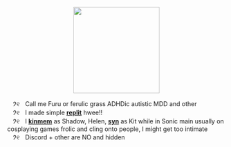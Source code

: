 <p align="center">
<img src="https://media.discordapp.net/attachments/1196764336656502797/1242459096184127588/Untitled93_20240521194838.png?ex=664de9b4&is=664c9834&hm=4b93cf2c3305859ebdaa0629d96590afb0fb4574257b5bf51a5c6873f5923131&"<width="199" height="199">
</p>

ㅤ𑁘୧ㅤCall me Furu or ferulic grass ADHDic autistic MDD and other
\
ㅤ𑁘୧ㅤI made simple [**replit**](https://replit.com/@sebastiansis/twinkl) hwee!!
\
ㅤ𑁘୧ㅤI [**kinmem**](https://fkin.carrd.co/#two) as Shadow, Helen, [**syn**](https://fkin.carrd.co/#two) as Kit while in Sonic main usually on cosplaying games frolic and cling onto people, I might get too intimate
\
ㅤ𑁘୧ㅤDiscord + other are NO and hidden